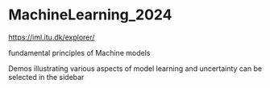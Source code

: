 # MachineLearning_2024

https://iml.itu.dk/explorer/

fundamental principles of Machine models

Demos illustrating various aspects of model learning and uncertainty can be selected in the sidebar

